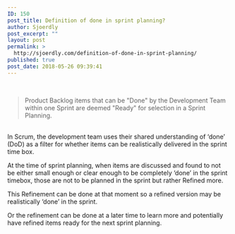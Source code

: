 ```yaml
---
ID: 150
post_title: Definition of done in sprint planning?
author: Sjoerdly
post_excerpt: ""
layout: post
permalink: >
  http://sjoerdly.com/definition-of-done-in-sprint-planning/
published: true
post_date: 2018-05-26 09:39:41
---
```

<p>&nbsp;</p><blockquote>Product Backlog items that can be "Done" by the Development Team within one Sprint are deemed "Ready" for selection in a Sprint Planning.</blockquote><p dir="auto"><br>In Scrum, the development team uses their shared understanding of ‘done’ (DoD) as a filter for whether items can be realistically delivered in the sprint time box. <br></p><p>At the time of sprint planning, when items are discussed and found to not be either small enough or clear enough to be completely ‘done’ in the sprint timebox, those are not to be planned in the sprint but rather Refined more. <br></p><p>This Refinement can be done at that moment so a refined version may be realistically ‘done’ in the sprint. <br></p><p>Or the refinement can be done at a later time to learn more and potentially have refined items ready for the next sprint planning. </p>